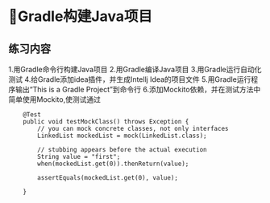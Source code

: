 # Gradle构建Java项目

## 练习内容
1.用Gradle命令行构建Java项目
2.用Gradle编译Java项目
3.用Gradle运行自动化测试
4.给Gradle添加idea插件，并生成Intellj Idea的项目文件
5.用Gradle运行程序输出“This is a Gradle Project”到命令行
6.添加Mockito依赖，并在测试方法中简单使用Mockito,使测试通过
```
    @Test
    public void testMockClass() throws Exception {
        // you can mock concrete classes, not only interfaces
        LinkedList mockedList = mock(LinkedList.class);

        // stubbing appears before the actual execution
        String value = "first";
        when(mockedList.get(0)).thenReturn(value);

        assertEquals(mockedList.get(0), value);

    }
```

